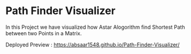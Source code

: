 # Path Finder Visualizer
In this Project we have visualized how Astar Alogorithm find Shortest Path between two Points in a Matrix. 

Deployed Preview : https://absaar1548.github.io/Path-Finder-Visualizer/
